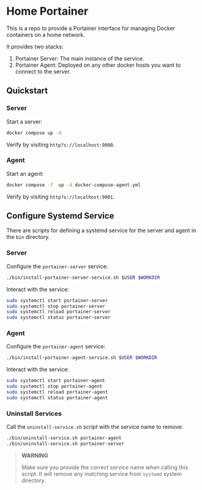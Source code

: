 # Home Portainer

This is a repo to provide a Portainer interface for managing Docker containers on a home network.

It provides two stacks:

1. Portainer Server: The main instance of the service.
2. Portainer Agent: Deployed on any other docker hosts you want to connect to the server.

## Quickstart

### Server

Start a server:

```bash
docker compose up -d
```

Verify by visiting `http?s://localhost:9000`.

### Agent

Start an agent:

```bash
docker compose -f  up -d docker-compose-agent.yml
```

Verify by visiting `http?s://localhost:9001`.

## Configure Systemd Service

There are scripts for defining a systemd service for the server and agent in the `bin` directory.

### Server

Configure the `portainer-server` service:

```bash
./bin/install-portainer-server-service.sh $USER $WORKDIR
```

Interact with the service: 

```bash
sudo systemctl start portainer-server
sudo systemctl stop portainer-server
sudo systemctl reload portainer-server
sudo systemctl status portainer-server
```

### Agent

Configure the `portainer-agent` service:

```bash
./bin/install-portainer-agent-service.sh $USER $WORKDIR
```

Interact with the service: 

```bash
sudo systemctl start portainer-agent
sudo systemctl stop portainer-agent
sudo systemctl reload portainer-agent
sudo systemctl status portainer-agent
```

### Uninstall Services

Call the `uninstall-service.sh` script with the service name to remove:

```bash
./bin/uninstall-service.sh portainer-agent
./bin/uninstall-service.sh portainer-server
```

> **WARNING**
> 
> Make sure you provide the correct service name when calling this script. It will remove any matching service from `systemd` system directory. 